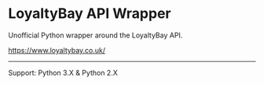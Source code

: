 # LoyaltyBay API Wrapper

Unofficial Python wrapper around the LoyaltyBay API.

https://www.loyaltybay.co.uk/

---

Support: Python 3.X & Python 2.X